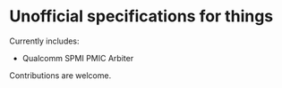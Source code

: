 # Unofficial specifications for things

Currently includes:
- Qualcomm SPMI PMIC Arbiter

Contributions are welcome.
